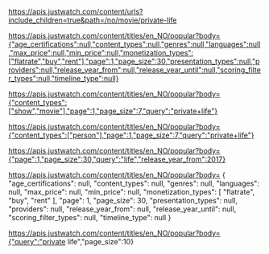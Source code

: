 https://apis.justwatch.com/content/urls?include_children=true&path=/no/movie/private-life

https://apis.justwatch.com/content/titles/en_NO/popular?body={"age_certifications":null,"content_types":null,"genres":null,"languages":null,"max_price":null,"min_price":null,"monetization_types":["flatrate","buy","rent"],"page":1,"page_size":30,"presentation_types":null,"providers":null,"release_year_from":null,"release_year_until":null,"scoring_filter_types":null,"timeline_type":null}


https://apis.justwatch.com/content/titles/en_NO/popular?body={"content_types":["show","movie"],"page":1,"page_size":7,"query":"private+life"}

https://apis.justwatch.com/content/titles/en_NO/popular?body={"content_types":["person"],"page":1,"page_size":7,"query":"private+life"}

https://apis.justwatch.com/content/titles/en_NO/popular?body={"page":1,"page_size":30,"query":"life","release_year_from":2017}

https://apis.justwatch.com/content/titles/en_NO/popular?body=
    {
        "age_certifications": null,
        "content_types": null,
        "genres": null,
        "languages": null,
        "max_price": null,
        "min_price": null,
        "monetization_types": [
            "flatrate",
            "buy",
            "rent"
        ],
        "page": 1,
        "page_size": 30,
        "presentation_types": null,
        "providers": null,
        "release_year_from": null,
        "release_year_until": null,
        "scoring_filter_types": null,
        "timeline_type": null
    }

https://apis.justwatch.com/content/titles/en_NO/popular?body={"query":"private life","page_size":10}